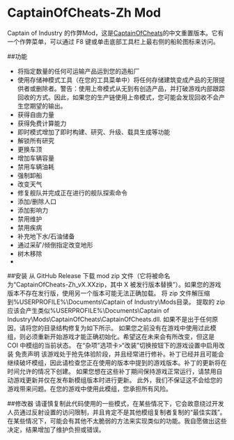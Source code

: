 # CaptainOfCheats-Zh Mod
Captain of Industry 的作弊Mod，这是[CaptainOfCheats](https://github.com/altmank/CaptainOfCheats "CaptainOfCheats")的中文重置版本。它有一个作弊菜单，可以通过 F8 键或单击底部工具栏上最右侧的船轮图标来访问。

##功能
- 将指定数量的任何可运输产品运到您的造船厂
- 使用存储神模式工具（在您的工具菜单中）将任何存储建筑变成产品的无限提供者或删除者。警告：使用上帝模式从无到有创造产品，并打破游戏内部跟踪回收的方式。因此，如果您的生产链使用上帝模式，您可能会发现回收不会产生您期望的输出。
- 获得自由力量
- 获得免费计算能力
- 即时模式增加了即时构建、研究、升级、载具生成等功能
- 解锁所有研究
- 更换车顶
- 增加车辆容量
- 禁用车辆油耗
- 强制卸船
- 改变天气
- 修复舰队并完成正在进行的舰队探索命令
- 添加/删除人口
- 添加影响力
- 禁用维护
- 禁用疾病
- 补充地下水/石油储备
- 通过采矿/倾倒指定改变地形
- 树木移除
-
##安装
从 GitHub Release 下载 mod zip 文件（它将被命名为“CaptainOfCheats-Zh_vX.XXzip，其中 X 被发行版本替换”）。如果您的游戏版本不存在发行版，使用另一个版本可能无法正确加载。
将 zip 文件解压缩到%USERPROFILE%\Documents\Captain of Industry\Mods目录。
提取的 zip 应该会产生类似%USERPROFILE%\Documents\Captain of Industry\Mods\CaptainOfCheats\CaptainOfCheats.dll. 如果不是出于任何原因，请将您的目录结构修复为如下所示。
如果您之前没有在游戏中使用过此模组，则必须重新开始游戏才能正确初始化。希望这在未来会有所改变，但这是 COI 中模组的当前状态。
在“杂项”选项卡>“改装”切换按钮下的游戏设置中启用改装
免责声明
该游戏处于抢先体验阶段，并且经常进行修补。补丁已经并且可能会继续破坏模组，因此请检查您正在使用的版本中提到的游戏版本。补丁的更新将在时间允许的情况下创建。
如果您想在这些补丁期间保持游戏正常运行，请禁用自动游戏更新并仅在发布新模组版本时进行更新。
此外，我们不保证这不会给您的游戏带来问题。在您的游戏中使用此模组，您承担所有风险。

##修改器
请谨慎复制此代码使用的一些模式，在某些情况下，它会故意绕过开发人员通过反射设置的访问限制，并且肯定不是其他模组复制者复制的“最佳实践”。在某些情况下，可能会有其他不太脆弱的方法来实现类似的功能。我自愿做出这些决定，结果增加了维护负担或错误。